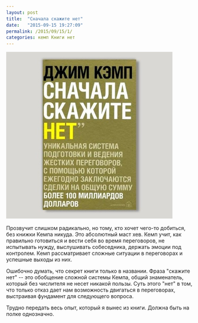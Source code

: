 ```yaml
---
layout: post
title:  "Сначала скажите нет"
date:   "2015-09-15 19:27:09"
permalink: /2015/09/15/1/
categories: кемп Книги нет
---
```


![cover](/assets/static/no.jpg)

Прозвучит слишком радикально, но тому, кто хочет чего-то добиться, без
книжки Кемпа никуда. Это абсолютный маст хев. Кемп учит, как правильно
готовиться и вести себя во время переговоров, не испытывать нужду,
выслушивать собеседника, держать эмоции под контролем. Кемп
рассматривает сложные ситуации в переговорах и успешные выходы из них.

Ошибочно думать, что секрет книги только в названии. Фраза "скажите
нет" -- это обобщение сложной системы Кемпа, общий знаменатель,
который без числителя не несет никакой пользы. Суть этого "нет" в том,
что только отказ дает нам возможность двигаться в переговорах,
выстраивая фундамент для следующего вопроса.

Трудно передать весь опыт, который я вынес из книги. Должна быть на
полке однозначно.
